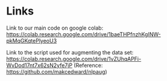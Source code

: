 # Links
Link to our main code on google colab:
https://colab.research.google.com/drive/1baeTHPfnzhKgINW-pkMqGKqtePlyeoU3


Link to the script used for augmenting the data set:
https://colab.research.google.com/drive/1vZUhqAPFi-WvDod17nt7x62sN2yfe7jP
(Reference: https://github.com/makcedward/nlpaug)